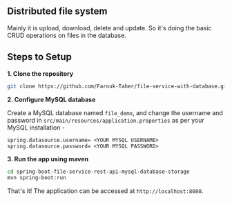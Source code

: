 ## Distributed file system

Mainly it is upload, download, delete and update.
So it's doing the basic CRUD operations on files in the database.

## Steps to Setup

**1. Clone the repository** 

```bash
git clone https://github.com/Farouk-Taher/file-service-with-database.git
```

**2. Configure MySQL database**

Create a MySQL database named `file_demo`, and change the username and password in `src/main/resources/application.properties` as per your MySQL
installation -

```properties
spring.datasource.username= <YOUR MYSQL USERNAME>
spring.datasource.password= <YOUR MYSQL PASSWORD>
```

**3. Run the app using maven**

```bash
cd spring-boot-file-service-rest-api-mysql-database-storage
mvn spring-boot:run
```

That's it! The application can be accessed at `http://localhost:8080`.
